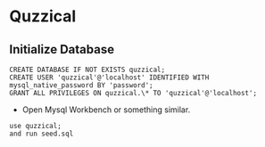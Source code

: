 # Quzzical

## Initialize Database

```
CREATE DATABASE IF NOT EXISTS quzzical;
CREATE USER 'quzzical'@'localhost' IDENTIFIED WITH mysql_native_password BY 'password';
GRANT ALL PRIVILEGES ON quzzical.\* TO 'quzzical'@'localhost';
```

- Open Mysql Workbench or something similar.

```
use quzzical;
and run seed.sql
```
